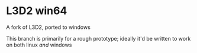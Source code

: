 # L3D2 win64
A fork of L3D2, ported to windows

This branch is primarily for a rough prototype; ideally it'd be written to work on both linux *and* windows
